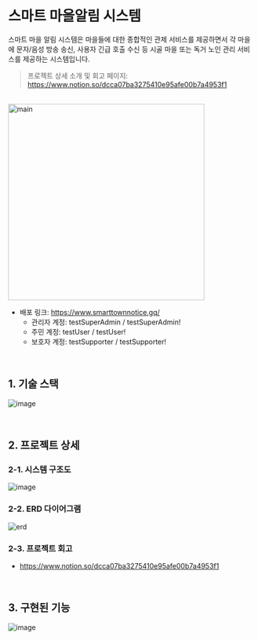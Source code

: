 # 스마트 마을알림 시스템
스마트 마을 알림 시스템은 마을들에 대한 종합적인 관제 서비스를 제공하면서 각 마을에 문자/음성 방송 송신, 사용자 긴급 호출 수신 등 시골 마을 또는 독거 노인 관리 서비스를 제공하는 시스템입니다. 

> 프로젝트 상세 소개 및 회고 페이지: https://www.notion.so/dcca07ba3275410e95afe00b7a4953f1

<br>

<img alt="main" src="https://user-images.githubusercontent.com/74748851/197440390-dcf08b57-79af-4696-9f47-e51ec3c181d2.png" height="400"/>

* 배포 링크: https://www.smarttownnotice.gq/
  - 관리자 계정: testSuperAdmin / testSuperAdmin!  
  - 주민 계정: testUser / testUser!
  - 보호자 계정: testSupporter / testSupporter!
<br>

## 1. 기술 스택
![image](https://user-images.githubusercontent.com/74748851/200614127-b36fd783-9cff-4a56-9443-abce280e668c.png)

<br>

## 2. 프로젝트 상세
### 2-1. 시스템 구조도
![image](https://user-images.githubusercontent.com/74748851/200982019-5afad551-8473-4b09-b24c-49a7a83286cc.png)

### 2-2. ERD 다이어그램
![erd](https://user-images.githubusercontent.com/74748851/187402401-a7ead2b8-aab6-4492-9b05-9887e700e742.PNG)

### 2-3. 프로젝트 회고
- https://www.notion.so/dcca07ba3275410e95afe00b7a4953f1
<br>
   
## 3. 구현된 기능
![image](https://user-images.githubusercontent.com/74748851/200613915-a0e019f4-181a-4ff2-bc85-f569559159c1.png)
